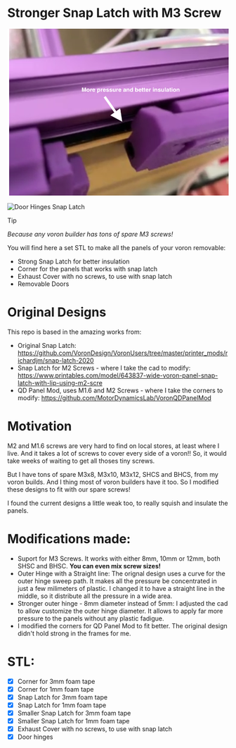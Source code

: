 # Stronger Snap Latch with M3 Screw 

![Snap Latch Pressure](Images/pressure.png)

![Door Hinges Snap Latch](Images/door_hinge.png)

> [!TIP]
> *Because any voron builder has tons of spare M3 screws!*

You will find here a set STL to make all the panels of your voron removable:
 - Strong Snap Latch for better insulation
 - Corner for the panels that works with snap latch
 - Exhaust Cover with no screws, to use with snap latch
 - Removable Doors

# Original Designs

This repo is based in the amazing works from:

 - Original Snap Latch: https://github.com/VoronDesign/VoronUsers/tree/master/printer_mods/richardjm/snap-latch-2020
 - Snap Latch for M2 Screws - where I take the cad to modify: https://www.printables.com/model/643837-wide-voron-panel-snap-latch-with-lip-using-m2-scre
 - QD Panel Mod, uses M1.6 and M2 Screws - where I take the corners to modify: https://github.com/MotorDynamicsLab/VoronQDPanelMod

# Motivation

M2 and M1.6 screws are very hard to find on local stores, at least where I live. And it takes a lot of screws to cover every
side of a voron!! So, it would take weeks of waiting to get all thoses tiny screws.

But I have tons of spare M3x8, M3x10, M3x12, SHCS and BHCS, from my voron builds. And I thing most of voron builders have it too. 
So I modified these designs to fit with our spare screws!

I found the current designs a little weak too, to really squish and insulate the panels.

# Modifications made:

- Suport for M3 Screws. It works with either 8mm, 10mm or 12mm, both SHSC and BHSC. **You can even mix screw sizes!**
- Outer Hinge with a Straight line: The orignal design uses a curve for the outer hinge sweep path. It makes all the pressure be concentrated in just a
   few milimeters of plastic. I changed it to have a straight line in the middle, so it distribute all the pressure in a wide area. 
- Stronger outer hinge - 8mm diameter instead of 5mm: I adjusted the cad to allow customize the outer hinge diameter. 
It allows to apply far more pressure to the panels without any plastic fadigue.
- I modified the corners for QD Panel Mod to fit better. The original design didn't hold strong in the frames for me.

# STL:

- [x] Corner for 3mm foam tape
- [x] Corner for 1mm foam tape
- [x] Snap Latch for 3mm foam tape
- [x] Snap Latch for 1mm foam tape
- [x] Smaller Snap Latch for 3mm foam tape
- [x] Smaller Snap Latch for 1mm foam tape
- [x] Exhaust Cover with no screws, to use with snap latch
- [x] Door hinges
